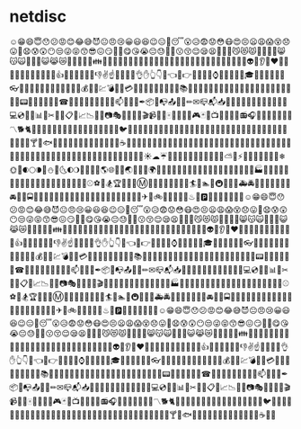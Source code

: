 # netdisc
☺😁😄😇😯😕😡😊😂😅😈😐😠😢😀😃😆😉😑😬😴😮😥😨😟😳😷😍😣😦😩😱😵😞😛😤😧😰😲😶😒😜😝😙😎😖😏🙋🙅😋😘😭😔😓🙌🙆😗😚😌😪😫🙍🙇🙎😼😻😾🙉👶👨🙏😸😽🙀🙊👦👩😺😹😿🙈💩👧👴👵👪👭👮💂👸👱💏👫👤👷👯🎅👲💑👬👥💁👰👼👳💃💅👺👿👀👣💋💆👻👽💀👂👄❤💇👹👾💪👃👅💙💚💓💖💝👍✊👊💛💔💗💞👎✌☝💜💕💘💟👌✋👆👇👋👈👏👉👐🔰👟🎩⌚👖👙👢💄👑🎓👔👗👠👚👞👒👓👕👘👡👜💼👛💲💶💱🔪💊🎒💰💵💷💹💣🚬👝💳💴💸🔫💉🔔🔕🔭🔋📗📚📑📖🚪🔮🔌📘📔📓📰🔬🔦📜📙📒📕📛🎃🎁🎆🎊🎌🎎📟🎄🎂🎇🎍🎐📱☎🎀🎈🎉🎏🎋📲📞📠📨📫📮📯📡✒📦📩📭📤📢💬✏✉📪📬📥📣💭📝📏📌💺💾📅📁📄📐📎💻💿📇📂📊📍✂💽📆📋📃📈📉🎢🎨📷🎭🎲🎴⛺🎠🎬📹🎫🎰🀄🎡🎪🎥🎦🎮🃏🎯📺📼🎵🎻🎺📻🎧🎶🎹🎸📀🎤🎼🎷〽🐕🐈🐁🐢🐓🐤🐏🐶🐱🐭🐇🐔🐥🐑🐩🐀🐹🐰🐣🐦🐐🐺🐄🐗🐽🐼🐨🐆🐃🐮🐖🐸🐧🐒🐯🐂🐴🐷🐍🐘🐵🐻🐫🐳🐠🐚🐛🐞🐾🐪🐋🐡🐬🐜🐲🍸🐊🐟🐙🐌🐝🐉🍺🍻🍶🍼🍧🍰🍬🍯🍷☕🍴🍦🍪🍭🍳🍹🍵🍨🍩🍫🍮🍔🍟🍖🍣🍜🍛🍢🍠🍝🍗🍱🍙🍲🍡🍌🍕🍤🍞🍚🍥🍘🍎🍏🍄🍇🍐🍓🌱🌴🍊🍅🍈🍑🍍🌲🌵🍋🍆🍉🍒🌰🌳🌷🌸🍁🌺🌽☀☁☔🌹🍂🌻🌾🌈🌁💧🍀🍃🌼🌿⛅🌂⚡🌀🌙🌚🌑🌔🌗🌄❄🌞🌛🌒🌕🌘🌅⛄🌝🌜🌓🌖🎑🌇🌆🌉🌎🌐🌃🌊🌏🌟🌌🌋🌍🌠🏣🏦🏩⛪🏯🗻🏡🏤🏧🏪⛲🏰🗼🏢🏥🏨🏫🏬🏭🗽🗾🏮🔨🛁🚾🎱⛳🗿💈🔩🛀🎽🎳🎾⚓🔧🚿🚽🎣⚾⚽🎿🏂🏆🏈🚂🚅Ⓜ🏀🏃🏇🏉🚃🚆🚈🏁🏄🐎🏊🚄🚇🚊🚋🚎🚑🚔🚗🚚🚝🚌🚏🚒🚕🚘🚛🚞🚍🚐🚓🚖🚙🚜🚟🚠🚣🛂🛅🚳🚷🚀🚡🚁🛃⛵🚴🚸🚤🚢✈🛄🚲🚵🚉🚶⛽🚦♨💎🅿🚧💌💐🚥🚨💍💒☺😁😄😇😯😕😡😊😂😅😈😐😠😢😀😃😆😉😑😬😴😮😥😨😟😳😷😍😣😦😩😱😵😞😛😤😧😰😲😶😒😜😝😙😎😖😏🙋🙅😋😘😭😔😓🙌🙆😗😚😌😪😫🙍🙇🙎😼😻😾🙉👶👨🙏😸😽🙀🙊👦👩😺😹😿🙈💩👧👴👵👪👭👮💂👸👱💏👫👤👷👯🎅👲💑👬👥💁👰👼👳💃💅👺👿👀👣💋💆👻👽💀👂👄❤💇👹👾💪👃👅💙💚💓💖💝👍✊👊💛💔💗💞👎✌☝💜💕💘💟👌✋👆👇👋👈👏👉👐🔰👟🎩⌚👖👙👢💄👑🎓👔👗👠👚👞👒👓👕👘👡👜💼👛💲💶💱🔪💊🎒💰💵💷💹💣🚬👝💳💴💸🔫💉🔔🔕🔭🔋📗📚📑📖🚪🔮🔌📘📔📓📰🔬🔦📜📙📒📕📛🎃🎁🎆🎊🎌🎎📟🎄🎂🎇🎍🎐📱☎🎀🎈🎉🎏🎋📲📞📠📨📫📮📯📡✒📦📩📭📤📢💬✏✉📪📬📥📣💭📝📏📌💺💾📅📁📄📐📎💻💿📇📂📊📍✂💽📆📋📃📈📉🎢🎨📷🎭🎲🎴⛺🎠🎬🗻🏡🏤🏧🏪⛲🏰🗼🏢🏥🏨🏫🏬🏭🗽🗾🏮🔨🛁🚾🎱⛳🗿💈🔩🛀🎽🎳🎾⚓🔧🚿🚽🎣⚾⚽🎿🏂🏆🏈🚂🚅Ⓜ🏀🏃🏇🏉🚃🚆🚈🏁🏄🐎🏊🚄🚇🚊🚋🚎🚑🚔🚗🚚🚝🚌🚏🚒🚕🚘🚛🚞🚍🚐🚓🚖🚙🚜🚟🚠🚣🛂🛅🚳🚷🚀🚡🚁🛃⛵🚴🚸🚤🚢✈🛄🚲🚵🚉🚶⛽🚦♨💎🅿🚧💌💐🚥🚨💍💒☺😁😄😇😯😕😡😊😂😅😈😐😠😢😀😃😆😉😑😬😴😮😥😨😟😳😷😍😣😦😩😱😵😞😛😤😧😰😲😶😒😜😝😙😎😖😏🙋🙅😋😘😭😔😓🙌🙆😗😚😌😪😫🙍🙇🙎😼😻😾🙉👶👨🙏😸😽🙀🙊👦👩😺😹😿🙈💩👧👴👵👪👭👮💂👸👱💏👫👤👷👯🎅👲💑👬👥💁👰👼👳💃💅👺👿👀👣💋💆👻👽💀👂👄❤💇👹👾💪👃👅💙💚💓💖💝👍✊👊💛💔💗💞👎✌☝💜💕💘💟👌✋👆👇👋👈👏👉👐🔰👟🎩⌚👖👙👢💄👑🎓👔👗👠👚👞👒👓👕👘👡👜💼👛💲💶💱🔪💊🎒💰💵💷💹💣🚬👝💳💴💸🔫💉🔔🔕🔭🔋📗📚📑📖🚪🔮🔌📘📔📓📰🔬🔦📜📙📒📕📛🎃🎁🎆🎊🎌🎎📟🎄🎂🎇🎍🎐📱☎🎀🎈🎉🎏🎋📲📞📠📨📫📮📯📡✒📦📩📭📤📢💬✏✉📪📬📥📣💭📝📏📌💺💾📅📁📄📐📎💻💿📇📂📊📍✂💽📆📋📃📈📉🎢🎨📷🎭🎲🎴⛺🎠🎬📹🎫🎰🀄🎡🎪🎥🎦🎮🃏🎯📺📼🎵🎻🎺📻🎧🎶🎹🎸📀🎤🎼🎷〽🐕🐈🐁🐢🐓🐤🐏🐶🐱🐭🐇🐔🐥🐑🐩🐀🐹🐰🐣🐦🐐🐺🐄🐗🐽🐼🐨🐆🐃🐮🐖🐸🐧🐒🐯🐂🐴🐷🐍🐘🐵🐻🐫🐳🐠🐚🐛🐞🐾🐪🐋🐡🐬🐜🐲🍸🐊🐟🐙🐌🐝🐉🍺🍻🍶🍼🍧🍰🍬🍯🍷☕🍴🍦
